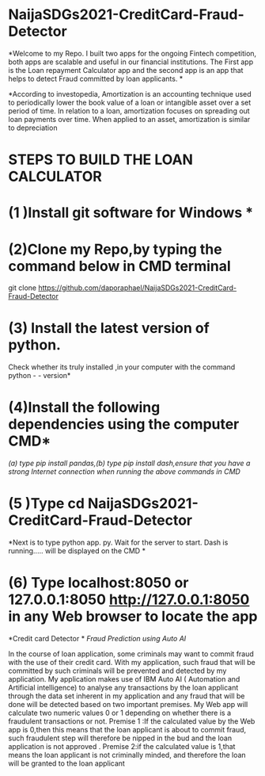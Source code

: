 # NaijaSDGs2021-CreditCard-Fraud-Detector
*Welcome to my Repo. I built two apps for the ongoing Fintech competition, 
both apps are scalable and useful in our financial institutions. The First 
app is the Loan repayment Calculator app and the second app is an app that 
helps to detect Fraud committed by  loan applicants. *

*According to investopedia, Amortization is an accounting technique used to 
periodically lower the book value of a loan or intangible asset over a set 
period of time. In relation to a loan, amortization focuses on spreading 
out loan payments over time. When applied to an asset, amortization is 
similar to depreciation 


#              STEPS TO BUILD THE LOAN CALCULATOR

# (1 )Install git software for Windows *

# (2)Clone my Repo,by typing the command below in CMD terminal 

  git clone https://github.com/daporaphael/NaijaSDGs2021-CreditCard-Fraud-Detector 

# (3) Install the latest version of python.
Check whether its truly installed ,in your computer with the command python - - version*

# (4)Install the following dependencies using the computer CMD*
*(a) type pip install pandas,(b) type pip install dash,ensure that you have a strong Internet connection when running the above 
commands in CMD*

# (5 )Type cd NaijaSDGs2021-CreditCard-Fraud-Detector

*Next is to type python app. py. 
Wait for the server to start.
Dash is 
running..... will be displayed on the CMD *

# (6) Type localhost:8050 or 127.0.0.1:8050 <http://127.0.0.1:8050> in any Web browser to locate the app

*Credit card Detector *
*Fraud Prediction using Auto AI*

In the course of loan application, some criminals may want to commit fraud 
with the use of their credit card. With my application, such fraud that 
will be committed by such  criminals will be  prevented and detected by my 
application. My application makes use of IBM Auto AI ( Automation and 
Artificial intelligence) to analyse any transactions by the loan applicant 
through the data set inherent in my  application and any fraud that will be 
done will be detected based on two important premises. My Web app will 
calculate two numeric values 0 or 1 depending on whether there is a 
fraudulent transactions or not. 
Premise 1 :If the calculated value by the Web app is 0,then this means that 
the loan applicant is about to commit fraud, such fraudulent step will 
therefore be nipped in the bud and the loan application is not approved . 
Premise 2:if the calculated value is 1,that means the loan applicant is not 
criminally minded, and therefore the loan will be granted to the loan 
applicant 
